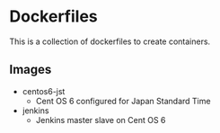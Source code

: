 # Dockerfiles

This is a collection of dockerfiles to create containers.

## Images

* centos6-jst
  * Cent OS 6 configured for Japan Standard Time
* jenkins
  * Jenkins master slave on Cent OS 6
